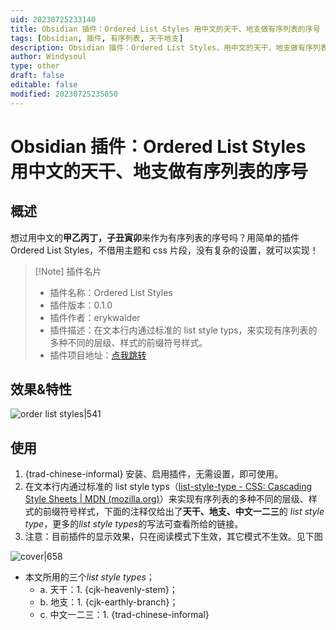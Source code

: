 ```yaml
---
uid: 20230725233140
title: Obsidian 插件：Ordered List Styles 用中文的天干、地支做有序列表的序号
tags: [Obsidian, 插件, 有序列表, 天干地支]
description: Obsidian 插件：Ordered List Styles，用中文的天干、地支做有序列表的序号
author: Windysoul
type: other
draft: false
editable: false
modified: 20230725235050
---
```


# Obsidian 插件：Ordered List Styles 用中文的天干、地支做有序列表的序号

## 概述

想过用中文的**甲乙丙丁，子丑寅卯**来作为有序列表的序号吗？用简单的插件 Ordered List Styles，不借用主题和 css 片段，没有复杂的设置，就可以实现！

> [!Note] 插件名片
> - 插件名称：Ordered List Styles
> - 插件版本：0.1.0
> - 插件作者：erykwalder
> - 插件描述：在文本行内通过标准的 list style typs，来实现有序列表的多种不同的层级、样式的前缀符号样式。
> - 插件项目地址：[点我跳转](https://github.com/erykwalder/obsidian-list-style)

## 效果&特性

![order list styles|541](https://cdn.pkmer.cn/images/20230725234246.png!pkmer)

## 使用

1. {trad-chinese-informal} 安装、启用插件，无需设置，即可使用。
2. 在文本行内通过标准的 list style typs（[list-style-type - CSS: Cascading Style Sheets | MDN (mozilla.org)](https://developer.mozilla.org/en-US/docs/Web/CSS/list-style-type)）来实现有序列表的多种不同的层级、样式的前缀符号样式，下面的注释仅给出了**天干、地支、中文一二三**的 *list style type*，更多的*list style types*的写法可查看所给的链接。
3. 注意：目前插件的显示效果，只在阅读模式下生效，其它模式不生效。见下图

![cover|658](https://cdn.pkmer.cn/images/6843f2261ec7a86bf3d34d839ab2c04.png!pkmer)

- 本文所用的三个*list style types*；
	- a. 天干：1. {cjk-heavenly-stem}；
	- b. 地支：1. {cjk-earthly-branch}；
	- c. 中文一二三：1. {trad-chinese-informal}